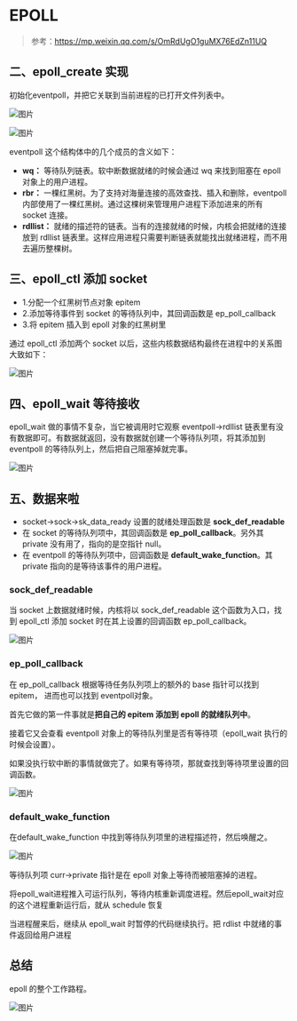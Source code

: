 # EPOLL

> 参考：https://mp.weixin.qq.com/s/OmRdUgO1guMX76EdZn11UQ

## 二、epoll_create 实现

初始化eventpoll，并把它关联到当前进程的已打开文件列表中。

![图片](https://mmbiz.qpic.cn/mmbiz_png/BBjAFF4hcwolcxS62c1ZRibFc0NUVCJ46XI8tfQQDiakZP00NBK5ZWYCxY5t9mDjO2C4pKdOIp51ia0tx7NuW4LwA/640?wx_fmt=png&wxfrom=5&wx_lazy=1&wx_co=1)

![图片](https://mmbiz.qpic.cn/mmbiz_png/BBjAFF4hcwolcxS62c1ZRibFc0NUVCJ46RyK6lYFdDkVRH2xMBjFoeo0MKGzfMSGVFfbMuPtwAFt8w8FnQUIxeQ/640?wx_fmt=png&wxfrom=5&wx_lazy=1&wx_co=1)



eventpoll 这个结构体中的几个成员的含义如下：

- **wq：** 等待队列链表。软中断数据就绪的时候会通过 wq 来找到阻塞在 epoll 对象上的用户进程。
- **rbr：** 一棵红黑树。为了支持对海量连接的高效查找、插入和删除，eventpoll 内部使用了一棵红黑树。通过这棵树来管理用户进程下添加进来的所有 socket 连接。
- **rdllist：** 就绪的描述符的链表。当有的连接就绪的时候，内核会把就绪的连接放到 rdllist 链表里。这样应用进程只需要判断链表就能找出就绪进程，而不用去遍历整棵树。

## 三、epoll_ctl 添加 socket

- 1.分配一个红黑树节点对象 epitem
- 2.添加等待事件到 socket 的等待队列中，其回调函数是 ep_poll_callback
- 3.将 epitem 插入到 epoll 对象的红黑树里



通过 epoll_ctl 添加两个 socket 以后，这些内核数据结构最终在进程中的关系图大致如下：

![图片](https://mmbiz.qpic.cn/mmbiz_png/BBjAFF4hcwolcxS62c1ZRibFc0NUVCJ46UzHy4WvRpicUaNuqIibhPJcyRiacqeDZx0MX9sqkibCsIJDMbujC6IqA8w/640?wx_fmt=png&wxfrom=5&wx_lazy=1&wx_co=1)



## 四、epoll_wait 等待接收

epoll_wait 做的事情不复杂，当它被调用时它观察 eventpoll->rdllist 链表里有没有数据即可。有数据就返回，没有数据就创建一个等待队列项，将其添加到 eventpoll 的等待队列上，然后把自己阻塞掉就完事。

![图片](https://mmbiz.qpic.cn/mmbiz_png/BBjAFF4hcwolcxS62c1ZRibFc0NUVCJ46DTCVLYKALXJpjB3Glp2bjPzVS3s8dASJeZ2wUfo0rlM2O7ic8y7Eib2g/640?wx_fmt=png&wxfrom=5&wx_lazy=1&wx_co=1)



## 五、数据来啦

- socket->sock->sk_data_ready 设置的就绪处理函数是 **sock_def_readable**
- 在 socket 的等待队列项中，其回调函数是 **ep_poll_callback**。另外其 private 没有用了，指向的是空指针 null。
- 在 eventpoll 的等待队列项中，回调函数是 **default_wake_function**。其 private 指向的是等待该事件的用户进程。



### sock_def_readable

当 socket 上数据就绪时候，内核将以 sock_def_readable 这个函数为入口，找到 epoll_ctl 添加 socket 时在其上设置的回调函数 ep_poll_callback。

![图片](https://mmbiz.qpic.cn/mmbiz_png/BBjAFF4hcwolcxS62c1ZRibFc0NUVCJ46J3PXktkklzaGLPOJOJhTJUkfLMPz7uz1VXTFdmodxbm8d8RUP3lFeg/640?wx_fmt=png&wxfrom=5&wx_lazy=1&wx_co=1)



### ep_poll_callback

在 ep_poll_callback 根据等待任务队列项上的额外的 base 指针可以找到 epitem， 进而也可以找到 eventpoll对象。

首先它做的第一件事就是**把自己的 epitem 添加到 epoll 的就绪队列中**。

接着它又会查看 eventpoll 对象上的等待队列里是否有等待项（epoll_wait 执行的时候会设置）。

如果没执行软中断的事情就做完了。如果有等待项，那就查找到等待项里设置的回调函数。

![图片](https://mmbiz.qpic.cn/mmbiz_png/BBjAFF4hcwolcxS62c1ZRibFc0NUVCJ46mAGU5iawBTWgB0sSk9oFaaxyRzGyCojhrmUgibMDC3b5LQBbdoRnM4UA/640?wx_fmt=png&wxfrom=5&wx_lazy=1&wx_co=1)



### default_wake_function

在default_wake_function 中找到等待队列项里的进程描述符，然后唤醒之。

![图片](https://mmbiz.qpic.cn/mmbiz_png/BBjAFF4hcwolcxS62c1ZRibFc0NUVCJ469o9q43icrjlVG765wXDOrUgia2RdZ66K3thBHg1qSPibUu3NjlcgKMXqg/640?wx_fmt=png&wxfrom=5&wx_lazy=1&wx_co=1)

等待队列项 curr->private 指针是在 epoll 对象上等待而被阻塞掉的进程。

将epoll_wait进程推入可运行队列，等待内核重新调度进程。然后epoll_wait对应的这个进程重新运行后，就从 schedule 恢复

当进程醒来后，继续从 epoll_wait 时暂停的代码继续执行。把 rdlist 中就绪的事件返回给用户进程



## 总结

epoll 的整个工作路程。

![图片](https://mmbiz.qpic.cn/mmbiz_png/BBjAFF4hcwolcxS62c1ZRibFc0NUVCJ46h2GrIOb4GbapWqATZwAALWXWH8505zthGzEEyiawU3TicRQgHMj0B0eg/640?wx_fmt=png&wxfrom=5&wx_lazy=1&wx_co=1)